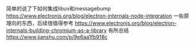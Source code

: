 简单的说了下如何集成libuv和messagebump https://www.electronjs.org/blog/electron-internals-node-integration
一些原理向的东西，后续很值得参考 https://www.electronjs.org/blog/electron-internals-building-chromium-as-a-library
有所总结 https://www.jianshu.com/p/9e6aa1fb918c